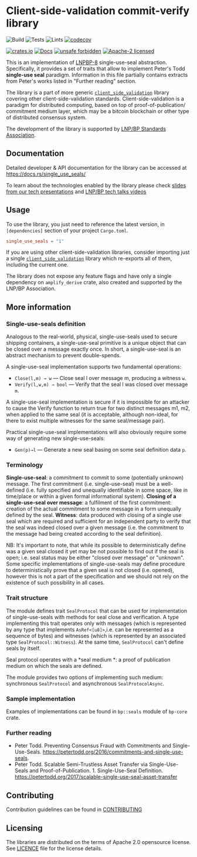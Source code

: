 # Client-side-validation commit-verify library

![Build](https://github.com/LNP-BP/client_side_validation/workflows/Build/badge.svg)
![Tests](https://github.com/LNP-BP/client_side_validation/workflows/Tests/badge.svg)
![Lints](https://github.com/LNP-BP/client_side_validation/workflows/Lints/badge.svg)
[![codecov](https://codecov.io/gh/LNP-BP/client_side_validation/branch/master/graph/badge.svg)](https://codecov.io/gh/LNP-BP/client_side_validation)

[![crates.io](https://meritbadge.herokuapp.com/single_use_seals)](https://crates.io/crates/single_use_seals)
[![Docs](https://docs.rs/single_use_seals/badge.svg)](https://docs.rs/single_use_seals)
[![unsafe forbidden](https://img.shields.io/badge/unsafe-forbidden-success.svg)](https://github.com/rust-secure-code/safety-dance/)
[![Apache-2 licensed](https://img.shields.io/crates/l/single_use_seals)](./LICENSE)

This is an implementation of [LNPBP-8] single-use-seal abstraction. 
Specifically, it provides a set of traits that allow to implement Peter's Todd 
**single-use seal** paradigm. Information in this file partially contains 
extracts from Peter's works listed in "Further reading" section.

The library is a part of more generic [`client_side_validation`] library 
covering other client-side-validation standards. Client-side-validation is a 
paradigm for distributed computing, based on top of proof-of-publication/
commitment medium layer, which may be a bitcoin blockchain or other type of 
distributed consensus system.

The development of the library is supported by [LNP/BP Standards Association](https://lnp-bp.org).


## Documentation

Detailed developer & API documentation for the library can be accessed
at <https://docs.rs/single_use_seals/>

To learn about the technologies enabled by the library please check
[slides from our tech presentations](https://github.com/LNP-BP/FAQ/blob/master/Presentation%20slides/)
and [LNP/BP tech talks videos](https://www.youtube.com/channel/UCK_Q3xcQ-H3ERwArGaMKsxg)


## Usage

To use the library, you just need to reference the latest version, in 
`[dependencies]` section of your project `Cargo.toml`.

```toml
single_use_seals = "1"
```

If you are using other client-side-validation libraries, consider importing
just a single [`client_side_validation`] library which re-exports all of them,
including the current one.

The library does not expose any feature flags and have only a single dependency
on `amplify_derive` crate, also created and supported by the LNP/BP Association.

## More information

### Single-use-seals definition

Analogous to the real-world, physical, single-use-seals used to secure
shipping containers, a single-use-seal primitive is a unique object that can
be closed over a message exactly once. In short, a single-use-seal is an
abstract mechanism to prevent double-spends.

A single-use-seal implementation supports two fundamental operations:
* `Close(l,m) → w` — Close seal l over message m, producing a witness `w`.
* `Verify(l,w,m) → bool` — Verify that the seal l was closed over message `m`.

A single-use-seal implementation is secure if it is impossible for an
attacker to cause the Verify function to return true for two distinct
messages m1, m2, when applied to the same seal (it is acceptable, although
non-ideal, for there to exist multiple witnesses for the same seal/message
pair).

Practical single-use-seal implementations will also obviously require some
way of generating new single-use-seals:
* `Gen(p)→l` — Generate a new seal basing on some seal definition data `p`.

### Terminology

**Single-use-seal**: a commitment to commit to some (potentially unknown)
  message. The first commitment (i.e. single-use-seal) must be a
  well-defined (i.e. fully specified and unequally identifiable
  in some space, like in time/place or within a given formal informational
  system).
**Closing of a single-use-seal over message**: a fulfilment of the first
  commitment: creation of the actual commitment to some message in a form
  unequally defined by the seal.
**Witness**: data produced with closing of a single use seal which are
  required and sufficient for an independent party to verify that the seal
  was indeed closed over a given message (i.e. the commitment to the message
  had being created according to the seal definition).

NB: It's important to note, that while its possible to deterministically
  define was a given seal closed it yet may be not possible to find out
  if the seal is open; i.e. seal status may be either "closed over message"
  or "unknown". Some specific implementations of single-use-seals may define
  procedure to deterministically prove that a given seal is not closed (i.e.
  opened), however this is not a part of the specification and we should
  not rely on the existence of such possibility in all cases.

### Trait structure

The module defines trait `SealProtocol` that can be used for
implementation of single-use-seals with methods for seal close and
verification. A type implementing this trait operates only with messages
(which is represented by any type that implements `AsRef<[u8]>`,i.e. can be
represented as a sequence of bytes) and witnesses (which is represented by
an associated type `SealProtocol::Witness`). At the same time,
`SealProtocol` can't define seals by itself.

Seal protocol operates with a *seal medium *: a proof of publication medium
on which the seals are defined.

The module provides two options of implementing such medium: synchronous
`SealProtocol` and asynchronous `SealProtocolAsync`.

### Sample implementation

Examples of implementations can be found in `bp::seals` module of `bp-core`
crate.

### Further reading

* Peter Todd. Preventing Consensus Fraud with Commitments and
  Single-Use-Seals.
  <https://petertodd.org/2016/commitments-and-single-use-seals>.
* Peter Todd. Scalable Semi-Trustless Asset Transfer via Single-Use-Seals
  and Proof-of-Publication. 1. Single-Use-Seal Definition.
  <https://petertodd.org/2017/scalable-single-use-seal-asset-transfer>

## Contributing

Contribution guidelines can be found in [CONTRIBUTING](../CONTRIBUTING.md)


## Licensing

The libraries are distributed on the terms of Apache 2.0 opensource license.
See [LICENCE](LICENSE) file for the license details.

[`client_side_validation`]: https://crates.io/crates/client_side_validation
[LNPBP-8]: https://github.com/LNP-BP/LNPBPs/blob/master/lnpbp-0008.md
